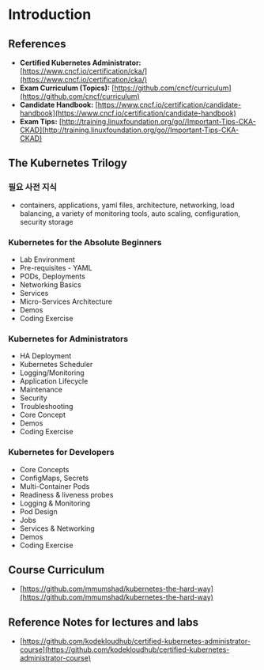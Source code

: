 # Introduction
## References
- **Certified Kubernetes Administrator:** [https://www.cncf.io/certification/cka/](https://www.cncf.io/certification/cka/)
- **Exam Curriculum (Topics):** [https://github.com/cncf/curriculum](https://github.com/cncf/curriculum)
- **Candidate Handbook:** [https://www.cncf.io/certification/candidate-handbook](https://www.cncf.io/certification/candidate-handbook)
- **Exam Tips:** [http://training.linuxfoundation.org/go//Important-Tips-CKA-CKAD](http://training.linuxfoundation.org/go//Important-Tips-CKA-CKAD)

## The Kubernetes Trilogy
### 필요 사전 지식
- containers, applications, yaml files, architecture, networking, load balancing, a variety of monitoring tools, auto scaling, configuration, security storage

### Kubernetes for the Absolute Beginners
- Lab Environment
- Pre-requisites - YAML
- PODs, Deployments
- Networking Basics
- Services
- Micro-Services Architecture
- Demos
- Coding Exercise

### Kubernetes for Administrators
- HA Deployment
- Kubernetes Scheduler
- Logging/Monitoring
- Application Lifecycle
- Maintenance
- Security
- Troubleshooting
- Core Concept
- Demos
- Coding Exercise

### Kubernetes for Developers
- Core Concepts
- ConfigMaps, Secrets
- Multi-Container Pods
- Readiness & liveness probes
- Logging & Monitoring
- Pod Design
- Jobs
- Services & Networking
- Demos
- Coding Exercise

## Course Curriculum
- [https://github.com/mmumshad/kubernetes-the-hard-way](https://github.com/mmumshad/kubernetes-the-hard-way)

## Reference Notes for lectures and labs
- [https://github.com/kodekloudhub/certified-kubernetes-administrator-course](https://github.com/kodekloudhub/certified-kubernetes-administrator-course)

